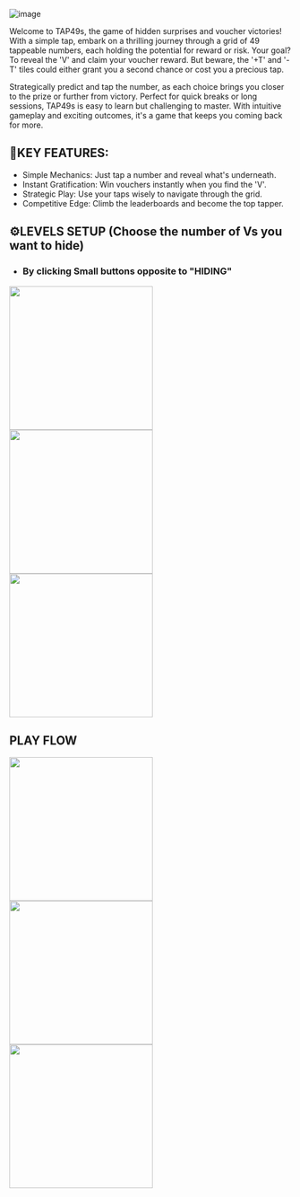 ![image](https://github.com/user-attachments/assets/074236b1-4af6-4f8e-bfad-f45d6fefc80d)



Welcome to TAP49s, the game of hidden surprises and voucher victories! With a simple tap, embark on a thrilling journey through a grid of 49 tappeable numbers, each holding the potential for reward or risk. Your goal? To reveal the 'V' and claim your voucher reward. But beware, the '+T' and '-T' tiles could either grant you a second chance or cost you a precious tap.

Strategically predict and tap the number, as each choice brings you closer to the prize or further from victory. Perfect for quick breaks or long sessions, TAP49s is easy to learn but challenging to master. With intuitive gameplay and exciting outcomes, it's a game that keeps you coming back for more.

## 🔑KEY FEATURES:
- Simple Mechanics: Just tap a number and reveal what's underneath.
- Instant Gratification: Win vouchers instantly when you find the 'V'.
- Strategic Play: Use your taps wisely to navigate through the grid.
- Competitive Edge: Climb the leaderboards and become the top tapper.

## ⚙LEVELS SETUP (Choose the number of Vs you want to hide)
*  ### By clicking Small buttons opposite to "HIDING"
<img src="https://github.com/user-attachments/assets/0175fd73-b2bd-4e0d-9455-9938f485cd03" align="start" width="256"/><img src="https://github.com/user-attachments/assets/6d36401e-6efc-470f-9070-77854bb98a71" align="start" width="256"/><img src="https://github.com/user-attachments/assets/5f6b8214-46de-47de-977d-5e553738d735" align="start" width="256"/>

## PLAY FLOW
<img src="https://github.com/user-attachments/assets/85e78146-8df9-4bc1-a98e-36a6d37cd581" align="start" width="256"/><img src="https://github.com/user-attachments/assets/f7c19105-c5e3-410e-944c-eeb8973896ec" align="start" width="256"/><img src="https://github.com/user-attachments/assets/8f35a3c4-8fc6-4b02-a9a0-9990f13813c4" align="start" width="256"/>








